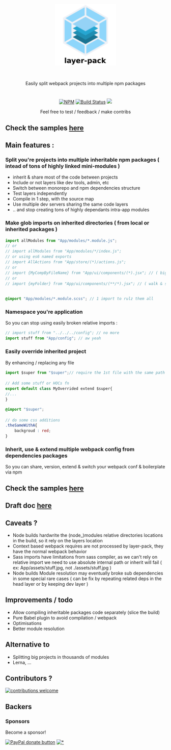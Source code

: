 
<p align="center"><img  width="192" src ="https://github.com/layer-pack/layer-pack/raw/master/doc/assets/logo.svg?sanitize=true" /></p>
<br/>
<p align="center">
Easily split webpack projects into multiple npm packages
</p>
<h1></h1>
<p align="center">
<a href="https://www.npmjs.com/package/layer-pack">
<img src="https://img.shields.io/npm/v/layer-pack.svg" alt="NPM" /></a>
<a href="https://travis-ci.org/n8tz/layer-pack-samples">
<img src="https://travis-ci.org/n8tz/layer-pack-samples.svg?branch=master" alt="Build Status" /></a>
<img src="https://img.shields.io/badge/contributions-welcome-brightgreen.svg?style=flat" />
</p>

<p align="center">
Feel free to test / feedback / make contribs<br/>
</p>


## Check the samples [here](https://github.com/n8tz/layer-pack-samples)

## Main features :

### Split you're projects into multiple inheritable npm packages ( intead of tons of highly linked mini-modules )

- inherit & share most of the code between projects
- Include or not layers like dev tools, admin, etc
- Switch between monorepo and npm dependencies structure
- Test layers independently
- Compile in 1 step, with the source map
- Use multiple dev servers sharing the same code layers
- .. and stop creating tons of highly dependants intra-app modules 

### Make glob imports on inherited directories ( from local or inherited packages )

```jsx
import allModules from "App/modules/*.module.js";
// or
// import allModules from "App/modules/*/index.js";
// or using es6 named exports
// import AllActions from "App/store/(*)/actions.js";
// or
// import {MyCompByFileName} from "App/ui/components/(*).jsx"; // ( big import list to maintain ) no more ! :)
// or
// import {myFolder} from "App/ui/components/(**/*).jsx"; // ( walk & set myFolder/MyComp in myFolder.MyComp )
```

```scss

@import "App/modules/*.module.scss"; // 1 import to rulz them all

```

### Namespace you're application

So you can stop using easily broken relative imports :
```jsx
// import stuff from "../../../config"; // no more
import stuff from "App/config"; // aw yeah
```

### Easily override inherited project

By enhancing / replacing any file

```jsx
import $super from "$super";// require the 1st file with the same path name in the inherited packages

// Add some stuff or HOCs fn
export default class MyOverrided extend $super{
//...
}
```

```scss
@import "$super";

// do some css additions
.theSameWithA{
    backgroud : red;
}
```

### Inherit, use & extend multiple webpack config from dependencies packages

So you can share, version, extend & switch your webpack conf & boilerplate via npm


## Check the samples [here](https://github.com/n8tz/layer-pack-samples)

## Draft doc [here](doc/DOC.MD)

## Caveats ?

- Node builds hardwrite the (node_)modules relative directories locations in the build, so it rely on the layers location
- Context based webpack requires are not processed by layer-pack, they have the normal webpack behavior
- Sass imports have limitations from sass compiler, as we can't rely on relative import we need to use absolute internal path or inherit will fail ( ex: App/assets/stuff.jpg, not ./assets/stuff.jpg )
- Node builds Module resolution may eventually broke sub dependencies in some special rare cases ( can be fix by repeating related deps in the head layer or by keeping dev layer )

## Improvements / todo

- Allow compiling inheritable packages code separately (slice the build) 
- Pure Babel plugin to avoid compilation / webpack
- Optimisations
- Better module resolution

## Alternative to

 - Splitting big projects in thousands of modules
 - Lerna, ...

## Contributors ?

[![contributions welcome](https://img.shields.io/badge/contributions-welcome-brightgreen.svg?style=flat)](#)

<!-- BACKERS/ -->

<h2>Backers</h2>

<h3>Sponsors</h3>

Become a sponsor!

<span class="badge-paypal"><a href="https://www.paypal.com/cgi-bin/webscr?cmd=_s-xclick&hosted_button_id=YNJZ6NQYVPTPE" title="Donate to this project using Paypal"><img src="https://img.shields.io/badge/paypal-donate-yellow.svg" alt="PayPal donate button" /></a></span>
[![*](https://www.google-analytics.com/collect?v=1&tid=UA-82058889-1&cid=555&t=event&ec=project&ea=view&dp=%2Fproject%2Flayer-pack&dt=readme)](#)
